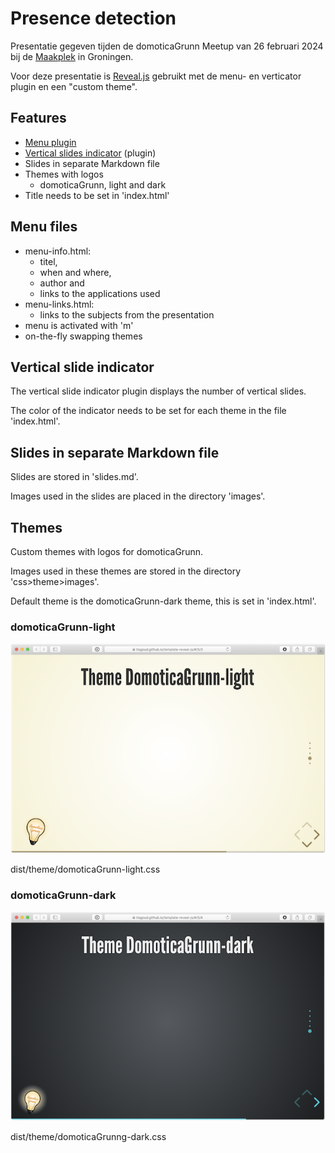 # Presence detection

Presentatie gegeven tijden de domoticaGrunn Meetup van 26 februari 2024 bij de [Maakplek](https://maakplek.nl) in Groningen.

Voor deze presentatie is [Reveal.js](https://revealjs.com/installation/) gebruikt met de menu- en verticator plugin en een "custom theme".

## Features

- [Menu plugin](https://github.com/denehyg/reveal.js-menu)
- [Vertical slides indicator](https://github.com/Martinomagnifico/reveal.js-verticator) (plugin)
- Slides in separate Markdown file
- Themes with logos
  - domoticaGrunn, light and dark
- Title needs to be set in 'index.html'

## Menu files

- menu-info.html:
  - titel,
  - when and where,
  - author and
  - links to the applications used
- menu-links.html:
  - links to the subjects from the presentation
- menu is activated with 'm'
- on-the-fly swapping themes

## Vertical slide indicator

The vertical slide indicator plugin displays the number of vertical slides.

The color of the indicator needs to be set for each theme in the file 'index.html'.

## Slides in separate Markdown file

Slides are stored in 'slides.md'.

Images used in the slides are placed in the directory 'images'.

## Themes

Custom themes with logos for domoticaGrunn.

Images used in these themes are stored in the directory 'css>theme>images'.

Default theme is the domoticaGrunn-dark theme, this is set in 'index.html'.

### domoticaGrunn-light

![DG-light](images/DG-light-small.png)

dist/theme/domoticaGrunn-light.css

### domoticaGrunn-dark

![DG-dark](images/DG-dark-small.png)

dist/theme/domoticaGrunng-dark.css